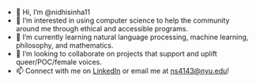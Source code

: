 - 👋 Hi, I’m @nidhisinha11
- 👀 I’m interested in using computer science to help the community around me through ethical and accessible programs. 
- 🌱 I’m currently learning natural language processing, machine learning, philosophy, and mathematics. 
- 💞️ I’m looking to collaborate on projects that support and uplift queer/POC/female voices. 
- 📫 Connect with me on [LinkedIn](http://linkedin.com/in/nidhi-sinha-022320a8) or email me at ns4143@nyu.edu!  

<!---
nidhisinha11/nidhisinha11 is a ✨ special ✨ repository because its `README.md` (this file) appears on your GitHub profile.
You can click the Preview link to take a look at your changes.
--->
